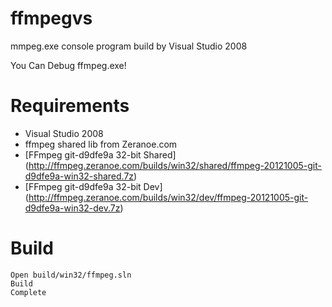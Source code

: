 # ffmpegvs

mmpeg.exe console program build by Visual Studio 2008

You Can Debug ffmpeg.exe!

# Requirements

* Visual Studio 2008
* ffmpeg shared lib from Zeranoe.com 
* [FFmpeg git-d9dfe9a 32-bit Shared] (http://ffmpeg.zeranoe.com/builds/win32/shared/ffmpeg-20121005-git-d9dfe9a-win32-shared.7z)
* [FFmpeg git-d9dfe9a 32-bit Dev] (http://ffmpeg.zeranoe.com/builds/win32/dev/ffmpeg-20121005-git-d9dfe9a-win32-dev.7z)

# Build

	Open build/win32/ffmpeg.sln
 	Build
	Complete
